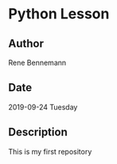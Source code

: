 # Python Lesson

## Author
Rene Bennemann
## Date
2019-09-24 Tuesday

## Description
This is my first repository
